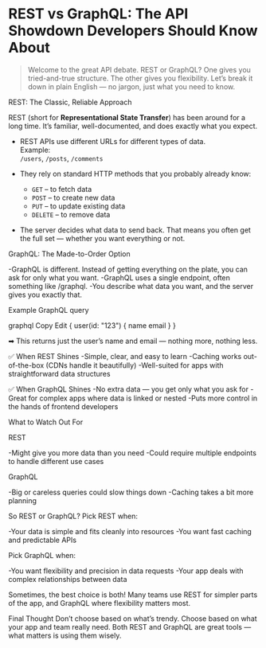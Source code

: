 # REST vs GraphQL: The API Showdown Developers Should Know About  

> Welcome to the great API debate. REST or GraphQL? One gives you tried-and-true structure. The other gives you flexibility. Let’s break it down in plain English — no jargon, just what you need to know.  



 REST: The Classic, Reliable Approach  

REST (short for **Representational State Transfer**) has been around for a long time. It’s familiar, well-documented, and does exactly what you expect.  

- REST APIs use different URLs for different types of data.  
 Example:  
  `/users`, `/posts`, `/comments`  

- They rely on standard HTTP methods that you probably already know:  
  - `GET` – to fetch data  
  - `POST` – to create new data  
  - `PUT` – to update existing data  
  - `DELETE` – to remove data  

- The server decides what data to send back. That means you often get the full set — whether you want everything or not.  



GraphQL: The Made-to-Order Option

-GraphQL is different. Instead of getting everything on the plate, you can ask for only what you want.
-GraphQL uses a single endpoint, often something like /graphql.
-You describe what data you want, and the server gives you exactly that.

Example GraphQL query

graphql
Copy
Edit
{
  user(id: "123") {
    name
    email
  }
}

➡ This returns just the user’s name and email — nothing more, nothing less.


✅ When REST Shines
-Simple, clear, and easy to learn
-Caching works out-of-the-box (CDNs handle it beautifully)
-Well-suited for apps with straightforward data structures


✅ When GraphQL Shines
-No extra data — you get only what you ask for
-Great for complex apps where data is linked or nested
-Puts more control in the hands of frontend developers


What to Watch Out For

REST

-Might give you more data than you need
-Could require multiple endpoints to handle different use cases

GraphQL

-Big or careless queries could slow things down
-Caching takes a bit more planning


So REST or GraphQL?
Pick REST when:

-Your data is simple and fits cleanly into resources
-You want fast caching and predictable APIs


Pick GraphQL when:

-You want flexibility and precision in data requests
-Your app deals with complex relationships between data

Sometimes, the best choice is both! Many teams use REST for simpler parts of the app, and GraphQL where flexibility matters most.


Final Thought
Don’t choose based on what’s trendy. Choose based on what your app and team really need.
Both REST and GraphQL are great tools — what matters is using them wisely.

